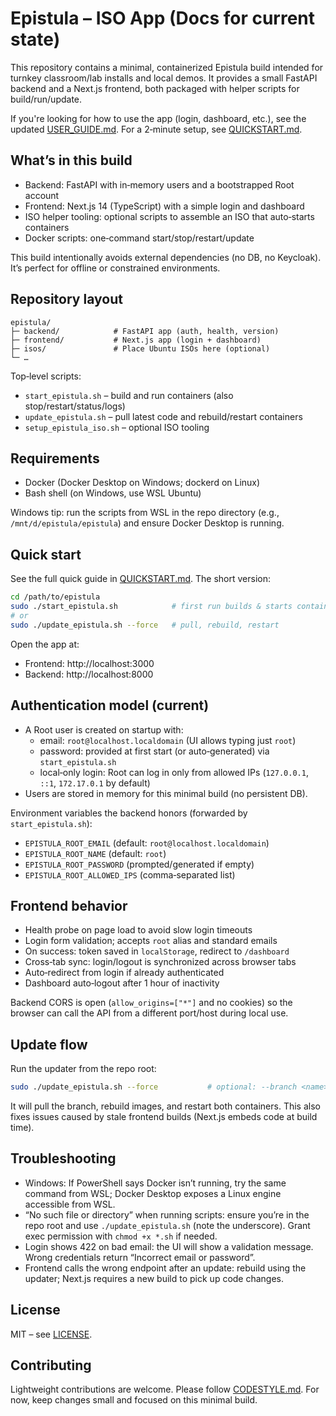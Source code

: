 # Epistula – ISO App (Docs for current state)

This repository contains a minimal, containerized Epistula build intended for turnkey classroom/lab installs and local demos. It provides a small FastAPI backend and a Next.js frontend, both packaged with helper scripts for build/run/update.

If you're looking for how to use the app (login, dashboard, etc.), see the updated [USER_GUIDE.md](USER_GUIDE.md). For a 2‑minute setup, see [QUICKSTART.md](QUICKSTART.md).

## What’s in this build

- Backend: FastAPI with in‑memory users and a bootstrapped Root account
- Frontend: Next.js 14 (TypeScript) with a simple login and dashboard
- ISO helper tooling: optional scripts to assemble an ISO that auto‑starts containers
- Docker scripts: one‑command start/stop/restart/update

This build intentionally avoids external dependencies (no DB, no Keycloak). It’s perfect for offline or constrained environments.

## Repository layout

```
epistula/
├─ backend/            # FastAPI app (auth, health, version)
├─ frontend/           # Next.js app (login + dashboard)
├─ isos/               # Place Ubuntu ISOs here (optional)
└─ …
```

Top‑level scripts:

- `start_epistula.sh` – build and run containers (also stop/restart/status/logs)
- `update_epistula.sh` – pull latest code and rebuild/restart containers
- `setup_epistula_iso.sh` – optional ISO tooling

## Requirements

- Docker (Docker Desktop on Windows; dockerd on Linux)
- Bash shell (on Windows, use WSL Ubuntu)

Windows tip: run the scripts from WSL in the repo directory (e.g., `/mnt/d/epistula/epistula`) and ensure Docker Desktop is running.

## Quick start

See the full quick guide in [QUICKSTART.md](QUICKSTART.md). The short version:

```bash
cd /path/to/epistula
sudo ./start_epistula.sh            # first run builds & starts containers
# or
sudo ./update_epistula.sh --force   # pull, rebuild, restart
```

Open the app at:

- Frontend: http://localhost:3000
- Backend:  http://localhost:8000

## Authentication model (current)

- A Root user is created on startup with:
  - email: `root@localhost.localdomain` (UI allows typing just `root`)
  - password: provided at first start (or auto‑generated) via `start_epistula.sh`
  - local‑only login: Root can log in only from allowed IPs (`127.0.0.1`, `::1`, `172.17.0.1` by default)
- Users are stored in memory for this minimal build (no persistent DB).

Environment variables the backend honors (forwarded by `start_epistula.sh`):

- `EPISTULA_ROOT_EMAIL` (default: `root@localhost.localdomain`)
- `EPISTULA_ROOT_NAME` (default: `root`)
- `EPISTULA_ROOT_PASSWORD` (prompted/generated if empty)
- `EPISTULA_ROOT_ALLOWED_IPS` (comma‑separated list)

## Frontend behavior

- Health probe on page load to avoid slow login timeouts
- Login form validation; accepts `root` alias and standard emails
- On success: token saved in `localStorage`, redirect to `/dashboard`
- Cross‑tab sync: login/logout is synchronized across browser tabs
- Auto‑redirect from login if already authenticated
- Dashboard auto‑logout after 1 hour of inactivity

Backend CORS is open (`allow_origins=["*"]` and no cookies) so the browser can call the API from a different port/host during local use.

## Update flow

Run the updater from the repo root:

```bash
sudo ./update_epistula.sh --force           # optional: --branch <name>
```

It will pull the branch, rebuild images, and restart both containers. This also fixes issues caused by stale frontend builds (Next.js embeds code at build time).

## Troubleshooting

- Windows: If PowerShell says Docker isn’t running, try the same command from WSL; Docker Desktop exposes a Linux engine accessible from WSL.
- “No such file or directory” when running scripts: ensure you’re in the repo root and use `./update_epistula.sh` (note the underscore). Grant exec permission with `chmod +x *.sh` if needed.
- Login shows 422 on bad email: the UI will show a validation message. Wrong credentials return “Incorrect email or password”.
- Frontend calls the wrong endpoint after an update: rebuild using the updater; Next.js requires a new build to pick up code changes.

## License

MIT – see [LICENSE](LICENSE).

## Contributing

Lightweight contributions are welcome. Please follow [CODESTYLE.md](CODESTYLE.md). For now, keep changes small and focused on this minimal build.
